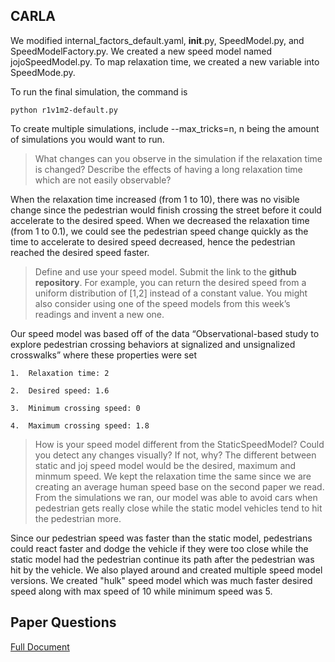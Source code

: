 
## CARLA
We modified internal_factors_default.yaml, __init__.py, SpeedModel.py, and SpeedModelFactory.py. We created a new speed model named jojoSpeedModel.py. To map relaxation time, we created a new variable into SpeedMode.py. 

To run the final simulation, the command is

    python r1v1m2-default.py

To create multiple simulations, include --max_tricks=n, n being the amount of simulations you would want to run. 

>  What changes can you observe in the simulation if the relaxation time is changed? Describe the effects of having a long relaxation time which are not easily observable?

 When the relaxation time increased (from 1 to 10), there was no visible change since the pedestrian would finish crossing the street before it could accelerate to the desired speed. When we decreased the relaxation time (from 1 to 0.1), we could see the pedestrian speed change quickly as the time to accelerate to desired speed decreased, hence the pedestrian reached the desired speed faster.

> Define and use your speed model. Submit the link to the  **github repository**. For example, you can return the desired speed from a uniform distribution of [1,2] instead of a constant value. You might also consider using one of the speed models from this week’s readings and invent a new one.

Our speed model was based off of the data “Observational-based study to explore pedestrian crossing behaviors at signalized and unsignalized crosswalks” where these properties were set
	
	1.  Relaxation time: 2
	    
	2.  Desired speed: 1.6
	    
	3.  Minimum crossing speed: 0
	    
	4.  Maximum crossing speed: 1.8

 > How is your speed model different from the StaticSpeedModel? Could you detect any changes visually? If not, why?
	 The different between static and joj speed model would be the desired, maximum and minmum speed. We kept the relaxation time the same since we are creating an average human speed base on the second paper we read. From the simulations we ran, our model was able to avoid cars when pedestrian gets really close while the static model vehicles tend to hit the pedestrian more.

 Since our pedestrian speed was faster than the static model, pedestrians could react faster and dodge the vehicle if they were too close while the static model had the pedestrian continue its path after the pedestrian was hit by the vehicle. We also played around and created multiple speed model versions. We created "hulk" speed model which was much faster desired speed along with max speed of 10 while minimum speed was 5. 

## Paper Questions
[Full Document](https://docs.google.com/document/d/1TYOvt4xHG5Fh4g82-UGlUd42quBzFpqwB9F470_xhc0/edit)
